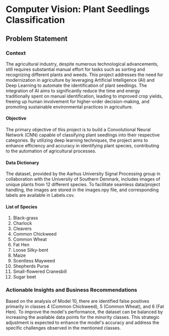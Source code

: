# Computer Vision: Plant Seedlings Classification

## Problem Statement

### Context
The agricultural industry, despite numerous technological advancements, still requires substantial manual effort for tasks such as sorting and recognizing different plants and weeds. This project addresses the need for modernization in agriculture by leveraging Artificial Intelligence (AI) and Deep Learning to automate the identification of plant seedlings. The integration of AI aims to significantly reduce the time and energy traditionally spent on manual identification, leading to improved crop yields, freeing up human involvement for higher-order decision-making, and promoting sustainable environmental practices in agriculture.

#### Objective

The primary objective of this project is to build a Convolutional Neural Network (CNN) capable of classifying plant seedlings into their respective categories. By utilizing deep learning techniques, the project aims to enhance efficiency and accuracy in identifying plant species, contributing to the automation of agricultural processes.

#### Data Dictionary

The dataset, provided by the Aarhus University Signal Processing group in collaboration with the University of Southern Denmark, includes images of unique plants from 12 different species. To facilitate seamless data/project handling, the images are stored in the images.npy file, and corresponding labels are available in Labels.csv.

#### **List of Species**
1. Black-grass
2. Charlock
3. Cleavers
4. Common Chickweed
5. Common Wheat
6. Fat Hen
7. Loose Silky-bent
8. Maize
9. Scentless Mayweed
10. Shepherds Purse
11. Small-flowered Cranesbill
12. Sugar beet

### Actionable Insights and Business Recommendations

Based on the analysis of Model 10, there are identified false positives primarily in classes 4 (Common Chickweed), 5 (Common Wheat), and 6 (Fat Hen). To improve the model's performance, the dataset can be balanced by increasing the available data points for the minority classes. This strategic adjustment is expected to enhance the model's accuracy and address the specific challenges observed in the mentioned classes.
